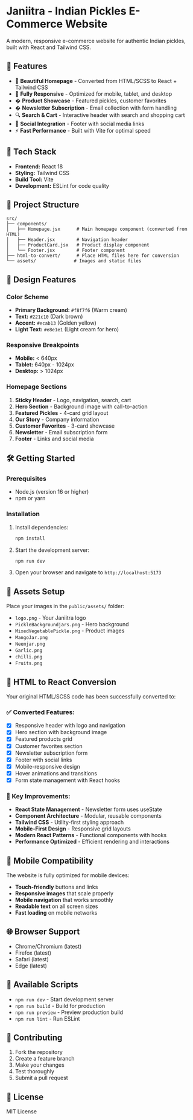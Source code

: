 # Janiitra - Indian Pickles E-Commerce Website

A modern, responsive e-commerce website for authentic Indian pickles, built with React and Tailwind CSS.

## 🌟 Features

- 🎨 **Beautiful Homepage** - Converted from HTML/SCSS to React + Tailwind CSS
- 📱 **Fully Responsive** - Optimized for mobile, tablet, and desktop
- �️ **Product Showcase** - Featured pickles, customer favorites
- � **Newsletter Subscription** - Email collection with form handling
- 🔍 **Search & Cart** - Interactive header with search and shopping cart
- 🎯 **Social Integration** - Footer with social media links
- ⚡ **Fast Performance** - Built with Vite for optimal speed

## 🚀 Tech Stack

- **Frontend:** React 18
- **Styling:** Tailwind CSS
- **Build Tool:** Vite
- **Development:** ESLint for code quality

## 📂 Project Structure

```
src/
├── components/
│   ├── Homepage.jsx      # Main homepage component (converted from HTML)
│   ├── Header.jsx        # Navigation header
│   ├── ProductCard.jsx   # Product display component
│   └── Footer.jsx        # Footer component
├── html-to-convert/      # Place HTML files here for conversion
└── assets/              # Images and static files
```

## 🎨 Design Features

### Color Scheme
- **Primary Background:** `#f8f7f6` (Warm cream)
- **Text:** `#221c10` (Dark brown)
- **Accent:** `#ecab13` (Golden yellow)
- **Light Text:** `#e8e1e1` (Light cream for hero)

### Responsive Breakpoints
- **Mobile:** < 640px
- **Tablet:** 640px - 1024px  
- **Desktop:** > 1024px

### Homepage Sections
1. **Sticky Header** - Logo, navigation, search, cart
2. **Hero Section** - Background image with call-to-action
3. **Featured Pickles** - 4-card grid layout
4. **Our Story** - Company information
5. **Customer Favorites** - 3-card showcase
6. **Newsletter** - Email subscription form
7. **Footer** - Links and social media

## 🛠️ Getting Started

### Prerequisites

- Node.js (version 16 or higher)
- npm or yarn

### Installation

1. Install dependencies:
   ```bash
   npm install
   ```

2. Start the development server:
   ```bash
   npm run dev
   ```

3. Open your browser and navigate to `http://localhost:5173`

## 📸 Assets Setup

Place your images in the `public/assets/` folder:

- `logo.png` - Your Janiitra logo
- `PickleBackgroundjars.png` - Hero background
- `MixedVegetablePickle.png` - Product images
- `MangoJar.png`
- `Neemjar.png`
- `Garlic.png`
- `chilli.png`
- `Fruits.png`

## 🔄 HTML to React Conversion

Your original HTML/SCSS code has been successfully converted to:

### ✅ Converted Features:
- [x] Responsive header with logo and navigation
- [x] Hero section with background image
- [x] Featured products grid
- [x] Customer favorites section
- [x] Newsletter subscription form
- [x] Footer with social links
- [x] Mobile-responsive design
- [x] Hover animations and transitions
- [x] Form state management with React hooks

### 🎯 Key Improvements:
- **React State Management** - Newsletter form uses useState
- **Component Architecture** - Modular, reusable components
- **Tailwind CSS** - Utility-first styling approach
- **Mobile-First Design** - Responsive grid layouts
- **Modern React Patterns** - Functional components with hooks
- **Performance Optimized** - Efficient rendering and interactions

## 📱 Mobile Compatibility

The website is fully optimized for mobile devices:

- **Touch-friendly** buttons and links
- **Responsive images** that scale properly
- **Mobile navigation** that works smoothly
- **Readable text** on all screen sizes
- **Fast loading** on mobile networks

## 🌐 Browser Support

- Chrome/Chromium (latest)
- Firefox (latest)
- Safari (latest)
- Edge (latest)

## 📝 Available Scripts

- `npm run dev` - Start development server
- `npm run build` - Build for production
- `npm run preview` - Preview production build
- `npm run lint` - Run ESLint

## 🤝 Contributing

1. Fork the repository
2. Create a feature branch
3. Make your changes
4. Test thoroughly
5. Submit a pull request

## 📄 License

MIT License